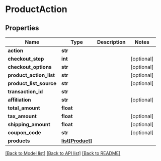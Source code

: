 # ProductAction

## Properties
Name | Type | Description | Notes
------------ | ------------- | ------------- | -------------
**action** | **str** |  | 
**checkout_step** | **int** |  | [optional] 
**checkout_options** | **str** |  | [optional] 
**product_action_list** | **str** |  | [optional] 
**product_list_source** | **str** |  | [optional] 
**transaction_id** | **str** |  | 
**affiliation** | **str** |  | [optional] 
**total_amount** | **float** |  | 
**tax_amount** | **float** |  | [optional] 
**shipping_amount** | **float** |  | [optional] 
**coupon_code** | **str** |  | [optional] 
**products** | [**list[Product]**](Product.md) |  | 

[[Back to Model list]](../README.md#documentation-for-models) [[Back to API list]](../README.md#documentation-for-api-endpoints) [[Back to README]](../README.md)


